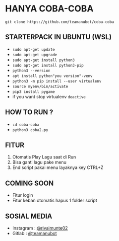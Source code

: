 # HANYA COBA-COBA
```
git clone https://github.com/teamanubot/coba-coba
```

STARTERPACK IN UBUNTU (WSL)
------
- `sudo apt-get update`
- `sudo apt-get upgrade`
- `sudo apt-get install python3`
- `sudo apt-get install python3-pip`
- `python3 --version`
- `apt install python"you version"-venv`
- `python3 -m pip install --user virtualenv`
- `source myenv/bin/activate` 
- `pip3 install pygame`
- if you want stop virtualenv `deactive`<br>

HOW TO RUN ?
------
- `cd coba-coba`
- `python3 coba2.py`<br>

FITUR
------
1. Otomatis Play Lagu saat di Run
2. Bisa ganti lagu pake menu
3. End script pakai menu layaknya key CTRL+Z<br>

COMING SOON
------
- Fitur login
- Fitur keban otomatis hapus 1 folder script<br>

SOSIAL MEDIA
------
- Instagram : [@rivaimunte02](https://instagram.com/rivaimunte02)
- Gitlab : [@teamanubot](https://gitlab.com/teamanubot)